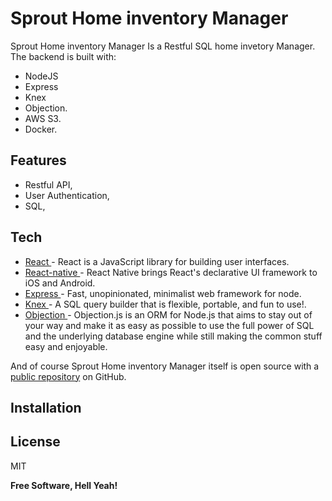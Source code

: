 # Sprout Home inventory Manager

Sprout Home inventory Manager Is a Restful SQL home invetory Manager.
The backend is built with:

- NodeJS
- Express
- Knex
- Objection.
- AWS S3.
- Docker.

## Features

- Restful API,
- User Authentication,
- SQL,

## Tech

- [React ](https://github.com/facebook/react) - React is a JavaScript library for building user interfaces.
- [React-native ](https://github.com/facebook/react-native) - React Native brings React's declarative UI framework to iOS and Android.
- [Express ](https://github.com/expressjs/express) - Fast, unopinionated, minimalist web framework for node.
- [Knex ](https://github.com/knex/knex) - A SQL query builder that is flexible, portable, and fun to use!.
- [Objection ](https://github.com/Vincit/objection.js/) - Objection.js is an ORM for Node.js that aims to stay out of your way and make it as easy as possible to use the full power of SQL and the underlying database engine while still making the common stuff easy and enjoyable.

And of course Sprout Home inventory Manager itself is open source with a [public repository](https://github.com/BenjaminLee-boop/Inventory-app)
on GitHub.

## Installation

## License

MIT

**Free Software, Hell Yeah!**
